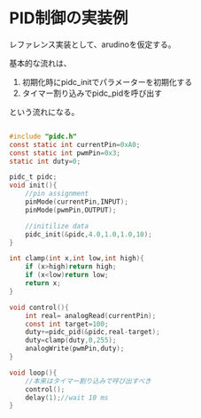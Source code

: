 # PID制御の実装例
レファレンス実装として、arudinoを仮定する。

基本的な流れは、

1. 初期化時にpidc_initでパラメーターを初期化する
2. タイマー割り込みでpidc_pidを呼び出す

という流れになる。

```c

#include "pidc.h"
const static int currentPin=0xA0;
const static int pwmPin=0x3;
static int duty=0;

pidc_t pidc;
void init(){
	//pin assignment
	pinMode(currentPin,INPUT);
	pinMode(pwmPin,OUTPUT);

	//initilize data
	pidc_init(&pidc,4.0,1.0,1.0,10);
}

int clamp(int x,int low,int high){
	if (x>high)return high;
	if (x<low)return low;
	return x;
}

void control(){
	int real= analogRead(currentPin);
	const int target=100;
	duty+=pidc_pid(&pidc,real-target);
	duty=clamp(duty,0,255);
	analogWrite(pwmPin,duty);
}

void loop(){
	//本来はタイマー割り込みで呼び出すべき
	control();
	delay(1);//wait 10 ms
}
```